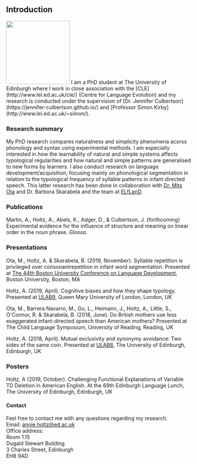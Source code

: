 ## Introduction

<img src="https://annieholtz.github.io/images/annie.png" width="172">  
I am a PhD student at The University of Edinburgh where I work in close association with the [CLE](http://www.lel.ed.ac.uk/cle/) (Centre for Language Evolution) and my research is conducted under the supervision of [Dr. Jennifer Culbertson](https://jennifer-culbertson.github.io/) and [Professor Simon Kirby](http://www.lel.ed.ac.uk/~simon/).


### Research summary

My PhD research compares naturalness and simplicity phenomena acorss phonology and syntax using experimental methods. I am especially interested in how the learnability of natural and simple systems affects typological regularities and how natural and simple patterns are generalised to new forms by learners. I also conduct research on language development/acquisition, focusing mainly on phonological segmentation in relation to the typological frequency of syllable patterns in infant directed speech. This latter research has been done in collaboration with [Dr. Mits Ota](http://www.lel.ed.ac.uk/~mits/) and Dr. Barbora Skarabela and the team at [ELfLanD](https://www.elfland.ppls.ed.ac.uk/).

### Publications
Martin, A., Holtz, A., Abels, K., Adger, D., & Culbertson, J. (forthcoming) Experimental evidence for the influence of structure and meaning on linear order in the noun phrase. *Glossa*.

### Presentations
Ota, M., Holtz, A. & Skarabela, B. (2019, November). Syllable repetition is privileged over consonantrepetition in infant word segmentation. Presented at [The 44th Boston University Conference on Language Development](http://www.bu.edu/bucld/files/2019/11/BUCLD-44-Schedule-and-Abstracts.pdf), Boston University, Boston, MA  

Holtz, A. (2019, April). Cognitive biases and how they shape typology. Presented at [ULAB9](https://www.ulab.org.uk/conferences/conferences/36), Queen Mary University of London, London, UK  

Ota, M., Barrera Navarro, M., Go, L., Heimann, J., Holtz, A., Little, S., O'Connor, R. & Skarabela, B. (2018, June). Do British mothers use less exaggerated infant-directed speech than American mothers? Presented at The Child Language Symposium, University of Reading, Reading, UK

Holtz, A. (2018, April). Mutual exclusivity and synonymy avoidance: Two sides of the same coin. Presented at [ULAB8](https://www.ulab.org.uk/conferences/conferences/35), The University of Edinburgh, Edinburgh, UK

### Posters
Holtz, A (2019, October). Challenging Functional Explanations of Variable TD Deletion in American English. At the 69th Edinburgh Language Lunch, The University of Edinburgh, Edinburgh, UK 

#### Contact
Feel free to contact me with any questions regarding my research.  
Email: annie.holtz@ed.ac.uk  
Office address:  
Room 1.15  
Dugald Stewart Building  
3 Charles Street, Edinburgh  
EH8 9AD  
